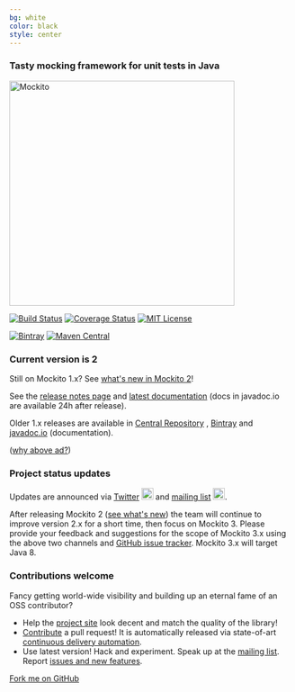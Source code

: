 ```yaml
---
bg: white
color: black
style: center
---
```

### Tasty mocking framework for unit tests in Java

<img alt="Mockito" src="https://github.com/mockito/mockito.github.io/raw/master/img/logo%402x.png" width="400">


<div markdown="1">

[![Build Status](https://travis-ci.org/mockito/mockito.svg?branch=release/2.x)](https://travis-ci.org/mockito/mockito)
[![Coverage Status](https://img.shields.io/codecov/c/github/mockito/mockito.svg)](https://codecov.io/github/mockito/mockito)
[![MIT License](https://img.shields.io/badge/license-MIT-green.svg)](https://github.com/mockito/mockito/blob/master/LICENSE)

[![Bintray](https://api.bintray.com/packages/mockito/maven/mockito-development/images/download.svg)](https://bintray.com/mockito/maven)
[![Maven Central](https://img.shields.io/maven-central/v/org.mockito/mockito-core.svg)](https://search.maven.org/search?q=g:org.mockito%20AND%20a:mockito-core&core=gav)

</div>






### Current version is <strong>2</strong>

Still on Mockito 1.x? See [what's new in Mockito 2](https://github.com/mockito/mockito/wiki/What%27s-new-in-Mockito-2)!

See the [release notes page](https://github.com/mockito/mockito/blob/release/2.x/doc/release-notes/official.md)
and [latest documentation](https://javadoc.io/page/org.mockito/mockito-core/latest/org/mockito/Mockito.html)
(docs in javadoc.io are available 24h after release). 

Older 1.x releases are available in [Central Repository](https://search.maven.org/artifact/org.mockito/mockito-core/1.10.19/jar)
, [Bintray](https://bintray.com/mockito/maven/mockito/1.10.19/view) and [javadoc.io](https://www.javadoc.io/doc/org.mockito/mockito-core/1.10.19) (documentation).

<script async type="text/javascript" src="//cdn.carbonads.com/carbon.js?zoneid=1673&serve=C6AILKT&placement=mockitoorg" id="_carbonads_js"></script>
(<a href="https://github.com/mockito/mockito/wiki/Ads-on-mockito.org-site">why above ad?</a>)

### Project status updates

Updates are announced via [Twitter](https://twitter.com/mockitojava) <img alt="Twitter logo" src="https://g.twimg.com/dev/img/marketing/twitter-for-websites/header-logo.png" width="21" height="21"> and [mailing list] <img alt="Google Groups" src="https://groups.google.com/forum/favicon.ico" width="21" height="21">.

After releasing Mockito 2 (<a href="https://github.com/mockito/mockito/wiki/What%27s-new-in-Mockito-2">see what's new</a>) the team will continue to improve version 2.x for a short time, then focus on Mockito 3.
Please provide your feedback and suggestions for the scope of Mockito 3.x using the above two channels and <a href="https://github.com/mockito/mockito/issues">GitHub issue tracker</a>.
Mockito 3.x will target Java 8.

### Contributions welcome

Fancy getting world-wide visibility and building up an eternal fame of an OSS contributor?

* Help the [project site](https://github.com/mockito/mockito.github.io) look decent and match the quality of the library!
* [Contribute](https://github.com/mockito/mockito/blob/release/2.x/.github/CONTRIBUTING.md) a pull request! It is automatically released via state-of-art [continuous delivery automation](https://szczepiq.blogspot.com/2014_08_01_archive.html).
* Use latest version! Hack and experiment. Speak up at the [mailing list]. Report [issues and new features](https://github.com/mockito/mockito/issues).

<span id="forkongithub">
  <a href="{{ site.source_link }}" class="bg-green">
    Fork me on GitHub
  </a>
</span>


[mailing list]: https://groups.google.com/group/mockito
